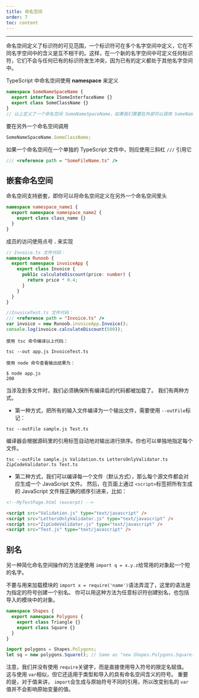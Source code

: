 ```yaml
---
title: 命名空间
order: 7
toc: content
---
```


---

命名空间定义了标识符的可见范围，一个标识符可在多个名字空间中定义，它在不同名字空间中的含义是互不相干的。这样，在一个新的名字空间中可定义任何标识符，它们不会与任何已有的标识符发生冲突，因为已有的定义都处于其他名字空间中。

TypeScript 中命名空间使用 **namespace** 来定义

```ts
namespace SomeNameSpaceName {
  export interface ISomeInterfaceName {}
  export class SomeClassName {}
}
// 以上定义了一个命名空间 SomeNameSpaceName，如果我们需要在外部可以调用 SomeNameSpaceName 中的类和接口，则需要在类和接口添加 export 关键字
```

要在另外一个命名空间调用

```ts
SomeNameSpaceName.SomeClassName;
```

如果一个命名空间在一个单独的 TypeScript 文件中，则应使用三斜杠 `///` 引用它

```ts
/// <reference path = "SomeFileName.ts" />
```

## 嵌套命名空间

命名空间支持嵌套，即你可以将命名空间定义在另外一个命名空间里头

```ts
namespace namespace_name1 {
  export namespace namespace_name2 {
    export class class_name {}
  }
}
```

成员的访问使用点号 **.** 来实现

```ts
// Invoice.ts 文件代码：
namespace Runoob {
  export namespace invoiceApp {
    export class Invoice {
      public calculateDiscount(price: number) {
        return price * 0.4;
      }
    }
  }
}
```

```ts
//InvoiceTest.ts 文件代码：
/// <reference path = "Invoice.ts" />
var invoice = new Runoob.invoiceApp.Invoice();
console.log(invoice.calculateDiscount(500));
```

```apl
使用 tsc 命令编译以上代码：

tsc --out app.js InvoiceTest.ts
```

```apl
使用 node 命令查看输出结果为：

$ node app.js
200
```

当涉及到多文件时，我们必须确保所有编译后的代码都被加载了。 我们有两种方式。

- 第一种方式，把所有的输入文件编译为一个输出文件，需要使用 `--outFile`标记：

```Shell
tsc --outFile sample.js Test.ts
```

编译器会根据源码里的引用标签自动地对输出进行排序。你也可以单独地指定每个文件。

```Shell
tsc --outFile sample.js Validation.ts LettersOnlyValidator.ts ZipCodeValidator.ts Test.ts
```

- 第二种方式，我们可以编译每一个文件（默认方式），那么每个源文件都会对应生成一个 JavaScript 文件。 然后，在页面上通过 `<script>`标签把所有生成的 JavaScript 文件按正确的顺序引进来，比如：

```html
<!--MyTestPage.html (excerpt) -->

<script src="Validation.js" type="text/javascript" />
<script src="LettersOnlyValidator.js" type="text/javascript" />
<script src="ZipCodeValidator.js" type="text/javascript" />
<script src="Test.js" type="text/javascript" />
```

## 别名

另一种简化命名空间操作的方法是使用 `import q = x.y.z`给常用的对象起一个短的名字。

不要与用来加载模块的 `import x = require('name')`语法弄混了，这里的语法是为指定的符号创建一个别名。 你可以用这种方法为任意标识符创建别名，也包括导入的模块中的对象。

```ts
namespace Shapes {
  export namespace Polygons {
    export class Triangle {}
    export class Square {}
  }
}

import polygons = Shapes.Polygons;
let sq = new polygons.Square(); // Same as "new Shapes.Polygons.Square()"
```

注意，我们并没有使用 `require`关键字，而是直接使用导入符号的限定名赋值。 这与使用 `var`相似，但它还适用于类型和导入的具有命名空间含义的符号。 重要的是，对于值来讲， `import`会生成与原始符号不同的引用，所以改变别名的 `var`值并不会影响原始变量的值。
